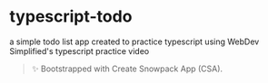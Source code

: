 # typescript-todo

a simple todo list app created to practice typescript using WebDev Simplified's typescript practice video

> ✨ Bootstrapped with Create Snowpack App (CSA).


